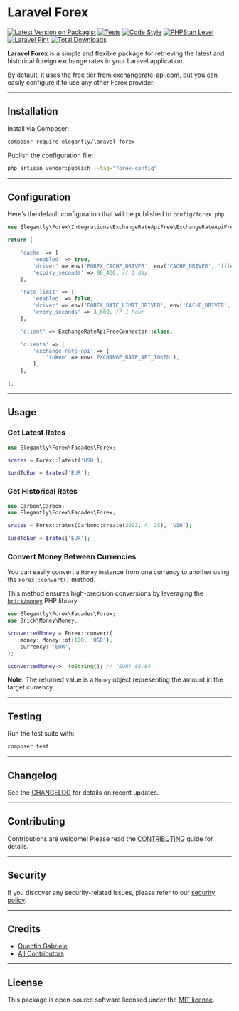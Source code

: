 # Laravel Forex

[![Latest Version on Packagist](https://img.shields.io/packagist/v/elegantly/laravel-forex.svg?style=flat-square)](https://packagist.org/packages/elegantly/laravel-forex)
[![Tests](https://img.shields.io/github/actions/workflow/status/ElegantEngineeringTech/laravel-forex/run-tests.yml?branch=main&label=tests&style=flat-square)](https://github.com/ElegantEngineeringTech/laravel-forex/actions?query=workflow%3Arun-tests+branch%3Amain)
[![Code Style](https://img.shields.io/github/actions/workflow/status/ElegantEngineeringTech/laravel-forex/fix-php-code-style-issues.yml?branch=main&label=code%20style&style=flat-square)](https://github.com/ElegantEngineeringTech/laravel-forex/actions?query=workflow%3A"Fix+PHP+code+style+issues"+branch%3Amain)
[![PHPStan Level](https://img.shields.io/github/actions/workflow/status/ElegantEngineeringTech/laravel-forex/phpstan.yml?label=phpstan&style=flat-square)](https://github.com/ElegantEngineeringTech/laravel-forex/actions?query=workflow%3Aphpstan)
[![Laravel Pint](https://img.shields.io/github/actions/workflow/status/ElegantEngineeringTech/laravel-forex/pint.yml?label=laravel%20pint&style=flat-square)](https://github.com/ElegantEngineeringTech/laravel-forex/actions?query=workflow%3Apint)
[![Total Downloads](https://img.shields.io/packagist/dt/elegantly/laravel-forex.svg?style=flat-square)](https://packagist.org/packages/elegantly/laravel-forex)

**Laravel Forex** is a simple and flexible package for retrieving the latest and historical foreign exchange rates in your Laravel application.

By default, it uses the free tier from [exchangerate-api.com](https://www.exchangerate-api.com/), but you can easily configure it to use any other Forex provider.

---

## Installation

Install via Composer:

```bash
composer require elegantly/laravel-forex
```

Publish the configuration file:

```bash
php artisan vendor:publish --tag="forex-config"
```

---

## Configuration

Here’s the default configuration that will be published to `config/forex.php`:

```php
use Elegantly\Forex\Integrations\ExchangeRateApiFree\ExchangeRateApiFreeConnector;

return [

    'cache' => [
        'enabled' => true,
        'driver' => env('FOREX_CACHE_DRIVER', env('CACHE_DRIVER', 'file')),
        'expiry_seconds' => 86_400, // 1 day
    ],

    'rate_limit' => [
        'enabled' => false,
        'driver' => env('FOREX_RATE_LIMIT_DRIVER', env('CACHE_DRIVER', 'file')),
        'every_seconds' => 3_600, // 1 hour
    ],

    'client' => ExchangeRateApiFreeConnector::class,

    'clients' => [
        'exchange-rate-api' => [
            'token' => env('EXCHANGE_RATE_API_TOKEN'),
        ],
    ],

];
```

---

## Usage

### Get Latest Rates

```php
use Elegantly\Forex\Facades\Forex;

$rates = Forex::latest('USD');

$usdToEur = $rates['EUR'];
```

### Get Historical Rates

```php
use Carbon\Carbon;
use Elegantly\Forex\Facades\Forex;

$rates = Forex::rates(Carbon::create(2022, 4, 25), 'USD');

$usdToEur = $rates['EUR'];
```

### Convert Money Between Currencies

You can easily convert a `Money` instance from one currency to another using the `Forex::convert()` method.

This method ensures high-precision conversions by leveraging the [`brick/money`](https://github.com/brick/money) PHP library.

```php
use Elegantly\Forex\Facades\Forex;
use Brick\Money\Money;

$convertedMoney = Forex::convert(
    money: Money::of(100, 'USD'),
    currency: 'EUR',
);

$convertedMoney->__toString(); // (EUR) 88.84
```

**Note:** The returned value is a `Money` object representing the amount in the target currency.

---

## Testing

Run the test suite with:

```bash
composer test
```

---

## Changelog

See the [CHANGELOG](CHANGELOG.md) for details on recent updates.

---

## Contributing

Contributions are welcome! Please read the [CONTRIBUTING](CONTRIBUTING.md) guide for details.

---

## Security

If you discover any security-related issues, please refer to our [security policy](../../security/policy).

---

## Credits

-   [Quentin Gabriele](https://github.com/QuentinGab)
-   [All Contributors](../../contributors)

---

## License

This package is open-source software licensed under the [MIT license](LICENSE.md).
